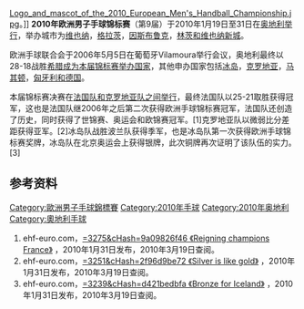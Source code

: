[Logo_and_mascot_of_the_2010_European_Men's_Handball_Championship.jpg](https://zh.wikipedia.org/wiki/File:Logo_and_mascot_of_the_2010_European_Men's_Handball_Championship.jpg "fig:Logo_and_mascot_of_the_2010_European_Men's_Handball_Championship.jpg")。\]\]
**2010年欧洲男子手球锦标赛**（第9届）于2010年1月19日至31日在[奥地利举行](https://zh.wikipedia.org/wiki/奥地利 "wikilink")，举办城市为[维也纳](https://zh.wikipedia.org/wiki/维也纳 "wikilink")，[格拉茨](https://zh.wikipedia.org/wiki/格拉茨 "wikilink")，[因斯布鲁克](../Page/因斯布鲁克.md "wikilink")，[林茨和](../Page/林茨.md "wikilink")[维也纳新城](https://zh.wikipedia.org/wiki/维也纳新城 "wikilink")。

欧洲手球联合会于2006年5月5日在葡萄牙Vilamoura举行会议，奥地利最终以28-18战胜[希腊成为本届锦标赛举办国家](../Page/希腊.md "wikilink")，其他申办国家包括[冰岛](../Page/冰岛.md "wikilink")，[克罗地亚](../Page/克罗地亚.md "wikilink")，[马其顿](https://zh.wikipedia.org/wiki/马其顿 "wikilink")，[匈牙利和](../Page/匈牙利.md "wikilink")[德国](../Page/德国.md "wikilink")。

本届锦标赛决赛在[法国队和](https://zh.wikipedia.org/wiki/法国 "wikilink")[克罗地亚队之间举行](../Page/克罗地亚.md "wikilink")，最终法国队以25-21取胜获得冠军，这也是法国队继2006年之后第二次获得欧洲手球锦标赛冠军，法国队还创造了历史，同时获得了世锦赛、奥运会和欧锦赛冠军。\[1\]克罗地亚队以微弱比分差距获得亚军。\[2\]冰岛队战胜波兰队获得季军，也是冰岛队第一次获得欧洲手球锦标赛奖牌，冰岛队在北京奥运会上获得银牌，此次铜牌再次证明了该队伍的实力。\[3\]

## 参考资料

[Category:歐洲男子手球錦標賽](https://zh.wikipedia.org/wiki/Category:歐洲男子手球錦標賽 "wikilink")
[Category:2010年手球](https://zh.wikipedia.org/wiki/Category:2010年手球 "wikilink")
[Category:2010年奥地利](https://zh.wikipedia.org/wiki/Category:2010年奥地利 "wikilink")
[Category:奧地利手球](https://zh.wikipedia.org/wiki/Category:奧地利手球 "wikilink")

1.  ehf-euro.com，[=3275\&cHash=9a09826f46 《Reigning champions
    France》](http://www.ehf-euro.com/Singe-News.511.0.html?&tx_ttnews%5Btt_news%5D)
    ，2010年1月31日发布，2010年3月19日查阅。
2.  ehf-euro.com，[=3251\&cHash=2f96d9be72 《Silver is like
    gold》](http://www.ehf-euro.com/Singe-News.511.0.html?&tx_ttnews%5Btt_news%5D)
    ，2010年1月31日发布，2010年3月19日查阅。
3.  ehf-euro.com，[=3239\&cHash=d421bedbfa 《Bronze for
    Iceland》](http://www.ehf-euro.com/Singe-News.511.0.html?&tx_ttnews%5Btt_news%5D)
    ，2010年1月31日发布，2010年3月19日查阅。